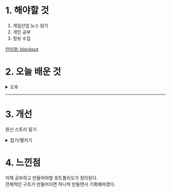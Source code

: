 
# 1. 해야할 것

1. 게임산업 뉴스 읽기 
2. 개인 공부  
3. 정보 수집

[언리얼: blockout](https://dev.epicgames.com/community/learning/talks-and-demos/8k52/blockout-and-asset-production-in-unreal-engine-5)

# 2. 오늘 배운 것

<details>
<summary>오후</summary>

## 오늘의 뉴스
### [기사: 돌고 돌아 PC](https://www.gameinsight.co.kr/news/articleView.html?idxno=33949)
![image](https://github.com/user-attachments/assets/0e26c037-47b3-45cb-9a50-5653dd107373)
```
스팀같은 플랫폼 덕분에 콘솔게임도 PC로 접하기 좋은 상황인데다
굳이 독점 게임으로 한정할 필요가 없어지고 있다.
콘솔과 PC게임의 경계가 사라지고 있고 내가 해보고 싶은 콘솔게임을 PC로 즐길 수 있으니 좋지만
게임기기가 몰락할 것 같고 이 때문에 어떤 나비효과가 일어날지 궁금하다.
```

****
## 정보 수집
### 왕좌의 게임 세계관, [장벽 너머](https://namu.wiki/w/%EC%9E%A5%EB%B2%BD%20%EB%84%88%EB%A8%B8)
자료 수집은 하고 있는데 아카이빙으로 핀터레스트나 드라이브에 넣어서 한눈에 볼 수 있게 정리해야겠다.\
기존에 자료 조사한 것과 기획서를 묶어서 보관할 예정

</details>

****


# 3. 개선
원신 스토리 밀기

<details>
<summary>접기/펼치기</summary>

![image](https://github.com/user-attachments/assets/a9b6a525-9d8c-4729-9947-71374b964704)

![image](https://github.com/user-attachments/assets/f65667da-6a2b-45dd-9e6b-fd9cbdbdc5ee)

![image](https://github.com/user-attachments/assets/f43d9f07-54d2-4870-8d96-b08be0e6eed9)

</details>



# 4. 느낀점
이제 공부하고 만들어야할 포트폴리오가 정리된다.\
전체적인 구조가 만들어지면 하나씩 만들면서 기록해야겠다.

